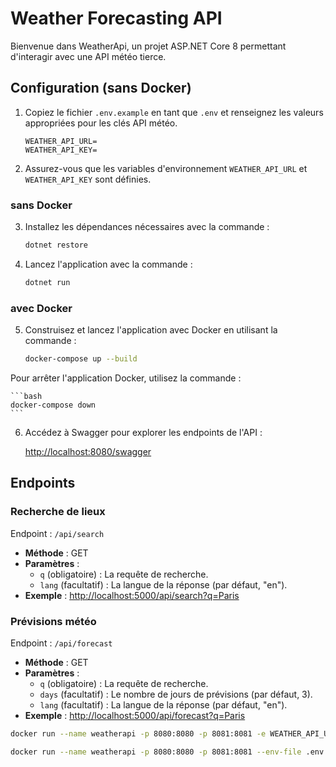 # Weather Forecasting API

Bienvenue dans WeatherApi, un projet ASP.NET Core 8 permettant d'interagir avec une API météo tierce.

## Configuration (sans Docker)

1. Copiez le fichier `.env.example` en tant que `.env` et renseignez les valeurs appropriées pour les clés API météo.

    ```plaintext
    WEATHER_API_URL=
    WEATHER_API_KEY=
    ```

2. Assurez-vous que les variables d'environnement `WEATHER_API_URL` et `WEATHER_API_KEY` sont définies.

### sans Docker

3. Installez les dépendances nécessaires avec la commande :

    ```bash
    dotnet restore
    ```

4. Lancez l'application avec la commande :

    ```bash
    dotnet run
    ```

### avec Docker

5. Construisez et lancez l'application avec Docker en utilisant la commande :

    ```bash
    docker-compose up --build
    ```

Pour arrêter l'application Docker, utilisez la commande :

    ```bash
    docker-compose down
    ```

6. Accédez à Swagger pour explorer les endpoints de l'API :

    [http://localhost:8080/swagger](http://localhost:8080/swagger)


## Endpoints

### Recherche de lieux

Endpoint : `/api/search`

- **Méthode** : GET
- **Paramètres** :
  - `q` (obligatoire) : La requête de recherche.
  - `lang` (facultatif) : La langue de la réponse (par défaut, "en").
- **Exemple** : [http://localhost:5000/api/search?q=Paris](http://localhost:5000/api/search?q=Paris)

### Prévisions météo

Endpoint : `/api/forecast`

- **Méthode** : GET
- **Paramètres** :
  - `q` (obligatoire) : La requête de recherche.
  - `days` (facultatif) : Le nombre de jours de prévisions (par défaut, 3).
  - `lang` (facultatif) : La langue de la réponse (par défaut, "en").
- **Exemple** : [http://localhost:5000/api/forecast?q=Paris](http://localhost:5000/api/forecast?q=Paris)


```bash
docker run --name weatherapi -p 8080:8080 -p 8081:8081 -e WEATHER_API_URL=ssss -e WEATHER_API_KEY=ssss weatherapi
```

```bash
docker run --name weatherapi -p 8080:8080 -p 8081:8081 --env-file .env weatherapi weatherapi
```